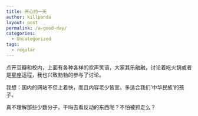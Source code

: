 ```yaml
---
title: 开心的一天
author: killpanda
layout: post
permalink: /a-good-day/
categories:
  - Uncategorized
tags:
  - regular
---
```

点开豆瓣和校内，上面有各种各样的欢声笑语，大家其乐融融，讨论着吃火锅或者是星座运程，我也兴致勃勃的参与了讨论。

我想：国内的网站不但上着快，而且内容老少皆宜。多适合我们’中华民族’的孩子。

真不理解那些少数分子，干吗去看反动的东西呢？不怕被抓走么？